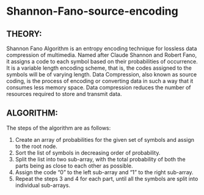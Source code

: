 # Shannon-Fano-source-encoding
## THEORY:
 
 Shannon Fano Algorithm is an entropy encoding technique for lossless data compression of multimedia. Named after Claude Shannon and Robert Fano, it assigns a code to each symbol based on their probabilities of occurrence. It is a variable length encoding scheme, that is, the codes assigned to the symbols will be of varying length.
Data Compression, also known as source coding, is the process of encoding or converting data in such a way that it consumes less memory space. Data compression reduces the number of resources required to store and transmit data.


## ALGORITHM:

The steps of the algorithm are as follows:
1. Create an array of probabilities for the given set of symbols and assign to the root node.
2. Sort the list of symbols in decreasing order of probability.
3. Split the list into two sub-array, with the total probability of both the parts being as close to each other as possible.
4. Assign the code “0” to the left sub-array and “1” to the right sub-array.
5. Repeat the steps 3 and 4 for each part, until all the symbols are split into individual sub-arrays.
